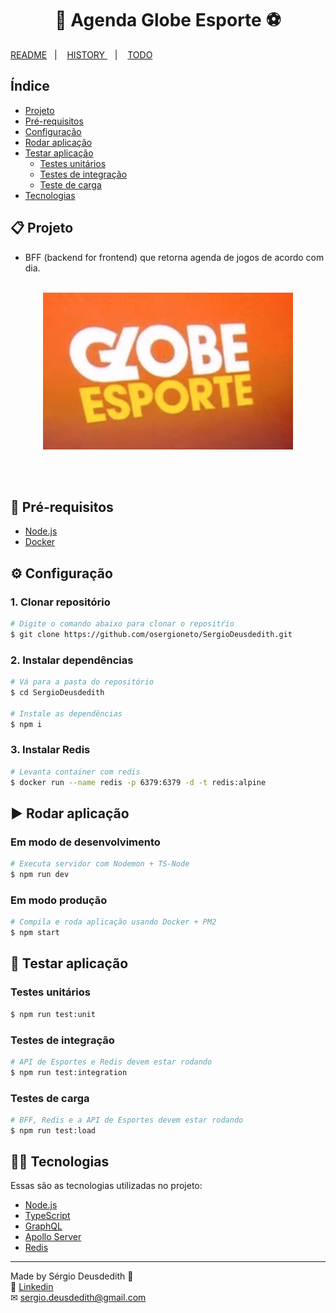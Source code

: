 <h1 align="center">
  📅 Agenda Globe Esporte ⚽
</h1>
	
<p align="left">
  <a href="README.md">README</a>&nbsp;&nbsp;&nbsp;|&nbsp;&nbsp;&nbsp;
  <a href="HISTORY.md">HISTORY </a>&nbsp;&nbsp;&nbsp;|&nbsp;&nbsp;&nbsp;
  <a href="TODO.md">TODO</a>&nbsp;&nbsp;&nbsp;
</p>

## Índice
- [Projeto](#📋-projeto)
- [Pré-requisitos](#📄-pré-requisitos)
- [Configuração](#⚙️-configuração)
- [Rodar aplicação](#▶️-rodar-aplicação)
- [Testar aplicação](#🧪-testar-aplicação)
  - [Testes unitários](#testes-unitários)
  - [Testes de integração](#testes-de-integração)
  - [Teste de carga](#testes-de-carga)
- [Tecnologias](#👨‍💻-Tecnologias)


## 📋 Projeto

- BFF (backend for frontend) que retorna agenda de jogos de acordo com dia.
<br><br>
  
<p align="center">
  <img alt="App home" src="images/ge.png"/>
</p>

<br>

<br>

## 📄 Pré-requisitos

- [Node.js](https://nodejs.org/pt-br/download/)
- [Docker](https://www.digitalocean.com/community/tutorials/how-to-install-and-use-docker-on-ubuntu-20-04-pt)

## ⚙️ Configuração

### 1. Clonar repositório

```bash
# Digite o comando abaixo para clonar o repositŕio
$ git clone https://github.com/osergioneto/SergioDeusdedith.git
```

### 2. Instalar dependências
```bash
# Vá para a pasta do repositório
$ cd SergioDeusdedith

# Instale as dependências
$ npm i
```

### 3. Instalar Redis
```bash
# Levanta container com redis
$ docker run --name redis -p 6379:6379 -d -t redis:alpine 
```

## ▶️ Rodar aplicação

### Em modo de desenvolvimento
```bash
# Executa servidor com Nodemon + TS-Node
$ npm run dev
```

### Em modo produção
```bash
# Compila e roda aplicação usando Docker + PM2
$ npm start
```

## 🧪 Testar aplicação

### Testes unitários
```bash
$ npm run test:unit
```

### Testes de integração
```bash
# API de Esportes e Redis devem estar rodando
$ npm run test:integration
```

### Testes de carga
```bash
# BFF, Redis e a API de Esportes devem estar rodando
$ npm run test:load
```


## 👨‍💻 Tecnologias

Essas são as tecnologias utilizadas no projeto:

- [Node.js](https://nodejs.org/)
- [TypeScript](https://www.typescriptlang.org/)
- [GraphQL](https://graphql.org/) 
- [Apollo Server](https://www.apollographql.com/docs/apollo-server/) 
- [Redis](https://redis.io/) 


---

Made by Sérgio Deusdedith 👋 <br>
🔗 [Linkedin](https://www.linkedin.com/in/osergioneto/) <br>
✉ [sergio.deusdedith@gmail.com](mailto:sergio.deusdedith@gmail.com) &nbsp; <br>
